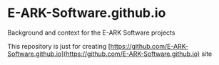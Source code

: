 <base target="_blank">

# E-ARK-Software.github.io
Background and context for the E-ARK Software projects

This repository is just for creating [https://github.com/E-ARK-Software.github.io](https://github.com/E-ARK-Software.github.io) site
